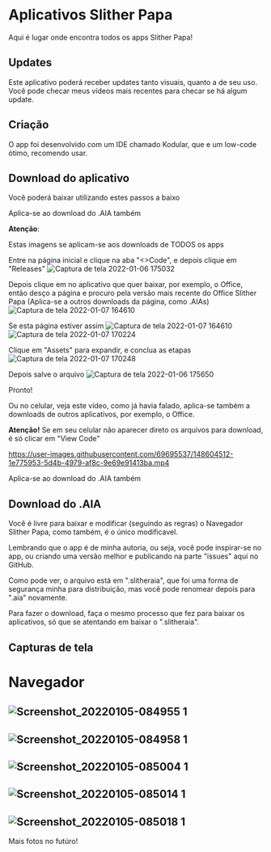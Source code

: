 # Aplicativos Slither Papa

Aqui é lugar onde encontra todos os apps Slither Papa!

## Updates
Este aplicativo poderá receber updates tanto visuais, quanto a de seu uso. Você pode checar meus vídeos mais recentes para checar se há algum update.

## Criação
O app foi desenvolvido com um IDE chamado Kodular, que e um low-code ótimo, recomendo usar.

## Download do aplicativo
Você poderá baixar utilizando estes passos a baixo

Aplica-se ao download do .AIA também

**Atenção**:

Estas imagens se aplicam-se aos downloads de TODOS os apps

Entre na página inicial e clique na aba "<>Code", e depois clique em "Releases"
![Captura de tela 2022-01-06 175032](https://user-images.githubusercontent.com/69695537/148452371-d55bb17b-2c94-4124-be06-988eea2166d6.png)

Depois clique em no aplicativo que quer baixar, por exemplo, o Office, então desço a página e procuro pela versão mais recente do Office Slither Papa (Aplica-se a outros downloads da página, como .AIAs)
![Captura de tela 2022-01-07 164610](https://user-images.githubusercontent.com/69695537/148600163-71f2b4ad-bf1e-4b28-9806-4c89c1c3088f.png)

Se esta página estiver assim
![Captura de tela 2022-01-07 164610](https://user-images.githubusercontent.com/69695537/148600866-e4e09c0a-0d37-4fd1-aa4f-c63e56d714cf.png)
![Captura de tela 2022-01-07 170224](https://user-images.githubusercontent.com/69695537/148600844-6f349ea2-daef-4c98-93cd-c39bc9e7c732.png)


Clique em "Assets" para expandir, e conclua as etapas
![Captura de tela 2022-01-07 170248](https://user-images.githubusercontent.com/69695537/148600849-765a623f-bb2c-4175-a544-681552209a46.png)

Depois salve o arquivo
![Captura de tela 2022-01-06 175650](https://user-images.githubusercontent.com/69695537/148452626-38f6d7c3-1263-4379-96b0-efc69ab01e5a.png)

Pronto!

Ou no celular, veja este vídeo, como já havia falado, aplica-se também a downloads de outros aplicativos, por exemplo, o Office.

**Atenção!**
Se em seu celular não aparecer direto os arquivos para download, é só clicar em "View Code"

https://user-images.githubusercontent.com/69695537/148604512-1e775953-5d4b-4979-af8c-9e69e91413ba.mp4

Aplica-se ao download do .AIA também

## Download do .AIA
Você é livre para baixar e modificar (seguindo as regras) o Navegador Slither Papa, como também, é o único modificavel. 

Lembrando que o app é de minha autoria, ou seja, você pode inspirar-se no app, ou criando uma versão melhor e publicando na parte "issues" aqui no GitHub. 

Como pode ver, o arquivo está em ".slitheraia", que foi uma forma de segurança minha para distribuição, mas você pode renomear depois para ".aia" novamente.

Para fazer o download, faça o mesmo processo que fez para baixar os aplicativos, só que se atentando em baixar o ".slitheraia".

## Capturas de tela

# Navegador
![Screenshot_20220105-084955 1](https://user-images.githubusercontent.com/69695537/148215944-a63fedb7-093a-4893-9c48-ec14191cfe3b.jpg)
---
![Screenshot_20220105-084958 1](https://user-images.githubusercontent.com/69695537/148216053-b64a08b0-b80b-4140-b540-02e2ce9e4af8.jpg)
---
![Screenshot_20220105-085004 1](https://user-images.githubusercontent.com/69695537/148216101-9d846bdb-18d2-4663-ab3a-375920ae42e2.jpg)
---
![Screenshot_20220105-085014 1](https://user-images.githubusercontent.com/69695537/148216180-a5d72562-c5e9-4195-8f05-0b03aca9aa04.jpg)
---
![Screenshot_20220105-085018 1](https://user-images.githubusercontent.com/69695537/148216229-fe3547c5-3869-413d-bbd8-acda39a87507.jpg)
---
Mais fotos no futúro!
